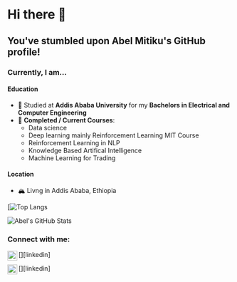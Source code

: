 # Hi there 👋

## You've stumbled upon Abel Mitiku's GitHub profile!

### Currently, I am...

#### Education

- 📖 Studied at **Addis Ababa University** for my **Bachelors in Electrical and Computer Engineering**
- 🌱 **Completed / Current Courses**: 
  - Data science
  - Deep learning mainly Reinforcement Learning MIT Course
  - Reinforcement Learning in NLP
  - Knowledge Based Artifical Intelligence
  - Machine Learning for Trading
  
#### Location

- 🏔 Livng in Addis Ababa, Ethiopia

<!--
**Davidelvis/Davidelvos** is a ✨ _special_ ✨ repository because its `README.md` (this file) appears on your GitHub profile.

- 👯 I’m looking to collaborate on ...
- 🤔 I’m looking for help with ...
- 💬 Ask me about ...
- 😄 Pronouns: ...
- ⚡ Fun fact: ...
-->

[![Top Langs](https://github.com/Abel-Blue/github-stats/blob/master/generated/languages.svg)

![Abel's GitHub Stats](https://github.com/Abel-Blue/github-stats/blob/master/generated/overview.svg)

### Connect with me:


[<img align="left" alt="David's | LinkedIn" width="22px" src="https://cdn.jsdelivr.net/npm/simple-icons@v3/icons/linkedin.svg" />][linkedin]

[<img align="left" alt="David's | LinkedIn" width="22px" src="https://cdn.jsdelivr.net/npm/simple-icons@v3/icons/linkedin.svg" />][linkedin]



<!--
**Abel-Blue/Abel-Blue** is a ✨ _special_ ✨ repository because its `README.md` (this file) appears on your GitHub profile.

Here are some ideas to get you started:

- 🔭 I’m currently working on ...
- 🌱 I’m currently learning ...
- 👯 I’m looking to collaborate on ...
- 🤔 I’m looking for help with ...
- 💬 Ask me about ...
- 📫 How to reach me: ...
- 😄 Pronouns: ...
- ⚡ Fun fact: ...
-->
